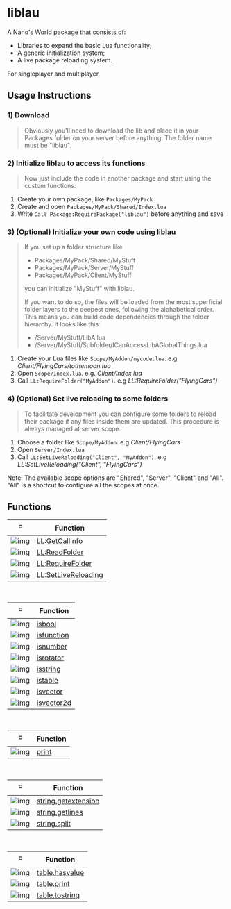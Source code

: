 # liblau

A Nano's World package that consists of:

  - Libraries to expand the basic Lua functionality;
  - A generic initialization system;
  - A live package reloading system.

For singleplayer and multiplayer.

## Usage Instructions

### 1) Download
> Obviously you'll need to download the lib and place it in your Packages folder on your server before anything. The folder name must be "liblau".

### 2) Initialize liblau to access its functions
> Now just include the code in another package and start using the custom functions.

1. Create your own package, like ``Packages/MyPack``
1. Create and open ``Packages/MyPack/Shared/Index.lua``
1. Write ``Call Package:RequirePackage("liblau")`` before anything and save

### 3) (Optional) Initialize your own code using liblau
> If you set up a folder structure like
> - Packages/MyPack/Shared/MyStuff
> - Packages/MyPack/Server/MyStuff
> - Packages/MyPack/Client/MyStuff
> 
> you can initialize "MyStuff" with liblau.
>
> If you want to do so, the files will be loaded from the most superficial folder layers to the deepest ones, following the alphabetical order. This means you can build code dependencies through the folder hierarchy. It looks like this:
> 
> - /Server/MyStuff/LibA.lua
> - /Server/MyStuff/Subfolder/ICanAccessLibAGlobalThings.lua

1. Create your Lua files like ``Scope/MyAddon/mycode.lua``. e.g _Client/FlyingCars/tothemoon.lua_
1. Open ``Scope/Index.lua``. e.g. _Client/Index.lua_
1. Call ``LL:RequireFolder("MyAddon")``. e.g _LL:RequireFolder("FlyingCars")_

### 4) (Optional) Set live reloading to some folders
> To facilitate development you can configure some folders to reload their package if any files inside them are updated. This procedure is always managed at server scope.

1. Choose a folder like ``Scope/MyAddon``. e.g _Client/FlyingCars_
1. Open ``Server/Index.lua``
1. Call ``LL:SetLiveReloading("Client", "MyAddon")``. e.g _LL:SetLiveReloading("Client", "FlyingCars")_

Note: The available scope options are "Shared", "Server", "Client" and "All". "All" is a shortcut to configure all the scopes at once.

## Functions

<!---
  Shared: https://i.imgur.com/jsK5p2b.png
  Server: https://i.imgur.com/0QDsDU6.png
  Client: https://i.imgur.com/NTaK5Vd.png
 --->

:white_medium_small_square: | Function
------------ | -------------
![img](https://i.imgur.com/jsK5p2b.png) | [LL:GetCallInfo](https://github.com/Xalalau/liblau/blob/master/Shared/Index.lua)
![img](https://i.imgur.com/jsK5p2b.png) | [LL:ReadFolder](https://github.com/Xalalau/liblau/blob/master/Shared/Index.lua)
![img](https://i.imgur.com/jsK5p2b.png) | [LL:RequireFolder](https://github.com/Xalalau/liblau/blob/master/Shared/Index.lua)
![img](https://i.imgur.com/0QDsDU6.png) | [LL:SetLiveReloading](https://github.com/Xalalau/liblau/blob/master/Server/Index.lua)

<br/>

:white_medium_small_square: | Function
------------ | -------------
![img](https://i.imgur.com/jsK5p2b.png) | [isbool](https://github.com/Xalalau/liblau/blob/master/Shared/liblau/global/global.lua)
![img](https://i.imgur.com/jsK5p2b.png) | [isfunction](https://github.com/Xalalau/liblau/blob/master/Shared/liblau/global/global.lua)
![img](https://i.imgur.com/jsK5p2b.png) | [isnumber](https://github.com/Xalalau/liblau/blob/master/Shared/liblau/global/global.lua)
![img](https://i.imgur.com/jsK5p2b.png) | [isrotator](https://github.com/Xalalau/liblau/blob/master/Shared/liblau/global/global.lua)
![img](https://i.imgur.com/jsK5p2b.png) | [isstring](https://github.com/Xalalau/liblau/blob/master/Shared/liblau/global/global.lua)
![img](https://i.imgur.com/jsK5p2b.png) | [istable](https://github.com/Xalalau/liblau/blob/master/Shared/liblau/global/global.lua)
![img](https://i.imgur.com/jsK5p2b.png) | [isvector](https://github.com/Xalalau/liblau/blob/master/Shared/liblau/global/global.lua)
![img](https://i.imgur.com/jsK5p2b.png) | [isvector2d](https://github.com/Xalalau/liblau/blob/master/Shared/liblau/global/global.lua)

<br/>

:white_medium_small_square: | Function
------------ | -------------
![img](https://i.imgur.com/jsK5p2b.png) | [print](https://github.com/Xalalau/liblau/blob/master/Shared/liblau/global/global.lua)

<br/>

:white_medium_small_square: | Function
------------ | -------------
![img](https://i.imgur.com/jsK5p2b.png) | [string.getextension](https://github.com/Xalalau/liblau/blob/master/Shared/liblau/string/string.lua)
![img](https://i.imgur.com/jsK5p2b.png) | [string.getlines](https://github.com/Xalalau/liblau/blob/master/Shared/liblau/string/string.lua)
![img](https://i.imgur.com/jsK5p2b.png) | [string.split](https://github.com/Xalalau/liblau/blob/master/Shared/liblau/string/string.lua)

<br/>

:white_medium_small_square: | Function
------------ | -------------
![img](https://i.imgur.com/jsK5p2b.png) | [table.hasvalue](https://github.com/Xalalau/liblau/blob/master/Shared/liblau/table/table.lua)
![img](https://i.imgur.com/jsK5p2b.png) | [table.print](https://github.com/Xalalau/liblau/blob/master/Shared/liblau/table/table.lua)
![img](https://i.imgur.com/jsK5p2b.png) | [table.tostring](https://github.com/Xalalau/liblau/blob/master/Shared/liblau/table/table.lua)
